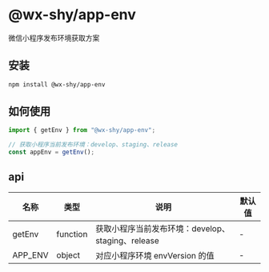 # @wx-shy/app-env

微信小程序发布环境获取方案

## 安装

```sh
npm install @wx-shy/app-env
```

## 如何使用

```js
import { getEnv } from "@wx-shy/app-env";

// 获取小程序当前发布环境：develop、staging、release
const appEnv = getEnv();
```

## api

<table>
<thead>
    <th>名称</th>
    <th>类型</th>
    <th>说明</th>
    <th>默认值</th>
</thead>

<tbody>
    <tr>
        <td>getEnv</td>
        <td>function</td>
        <td>获取小程序当前发布环境：develop、staging、release</td>
        <td>-</td>
    </tr>
    <tr>
        <td>APP_ENV</td>
        <td>object</td>
        <td>对应小程序环境 envVersion 的值</td>
        <td>-</td>
    </tr>
</tbody>
</table>
